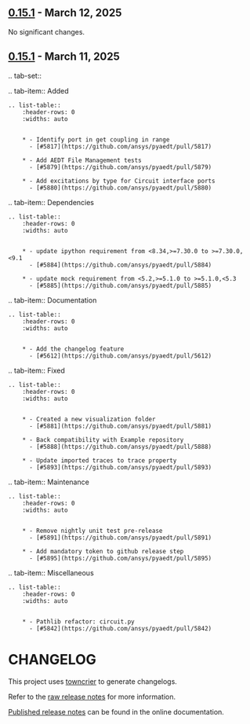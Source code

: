 ## [0.15.1](https://github.com/ansys/pyaedt/releases/tag/v0.15.1) - March 12, 2025

No significant changes.
## [0.15.1](https://github.com/ansys/pyaedt/releases/tag/v0.15.1) - March 11, 2025


.. tab-set::
  
  .. tab-item:: Added

    .. list-table::
        :header-rows: 0
        :widths: auto

    
        * - Identify port in get coupling in range
          - [#5817](https://github.com/ansys/pyaedt/pull/5817)
    
        * - Add AEDT File Management tests
          - [#5879](https://github.com/ansys/pyaedt/pull/5879)
    
        * - Add excitations by type for Circuit interface ports
          - [#5880](https://github.com/ansys/pyaedt/pull/5880)
      
  .. tab-item:: Dependencies

    .. list-table::
        :header-rows: 0
        :widths: auto

    
        * - update ipython requirement from <8.34,>=7.30.0 to >=7.30.0,<9.1
          - [#5884](https://github.com/ansys/pyaedt/pull/5884)
    
        * - update mock requirement from <5.2,>=5.1.0 to >=5.1.0,<5.3
          - [#5885](https://github.com/ansys/pyaedt/pull/5885)
      
  .. tab-item:: Documentation

    .. list-table::
        :header-rows: 0
        :widths: auto

    
        * - Add the changelog feature
          - [#5612](https://github.com/ansys/pyaedt/pull/5612)
      
  .. tab-item:: Fixed

    .. list-table::
        :header-rows: 0
        :widths: auto

    
        * - Created a new visualization folder
          - [#5881](https://github.com/ansys/pyaedt/pull/5881)
    
        * - Back compatibility with Example repository
          - [#5888](https://github.com/ansys/pyaedt/pull/5888)
    
        * - Update imported traces to trace property
          - [#5893](https://github.com/ansys/pyaedt/pull/5893)
      
  .. tab-item:: Maintenance

    .. list-table::
        :header-rows: 0
        :widths: auto

    
        * - Remove nightly unit test pre-release
          - [#5891](https://github.com/ansys/pyaedt/pull/5891)
    
        * - Add mandatory token to github release step
          - [#5895](https://github.com/ansys/pyaedt/pull/5895)
      
  .. tab-item:: Miscellaneous

    .. list-table::
        :header-rows: 0
        :widths: auto

    
        * - Pathlib refactor: circuit.py
          - [#5842](https://github.com/ansys/pyaedt/pull/5842)
      
# CHANGELOG

This project uses [towncrier](https://towncrier.readthedocs.io/) to generate changelogs.

Refer to the [raw release notes](doc/source/changelog.rst) for more information.

[Published release notes](https://aedt.docs.pyansys.com/version/stable/changelog.html) can be found in the online documentation.
